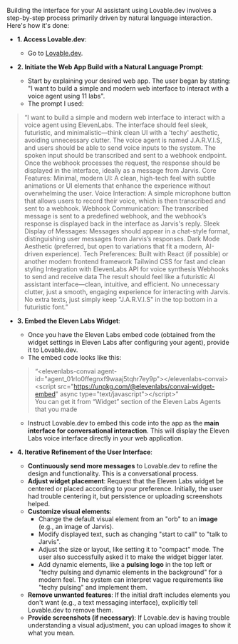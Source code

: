 Building the interface for your AI assistant using Lovable.dev involves a step-by-step process primarily driven by natural language interaction. Here's how it's done:

* **1\. Access Lovable.dev**:

  * Go to [Lovable.dev](https://lovable.dev/).   
* **2\. Initiate the Web App Build with a Natural Language Prompt**:

  * Start by explaining your desired web app. The user began by stating: "I want to build a simple and modern web interface to interact with a voice agent using 11 labs".  
  * The prompt I used:

 > “I want to build a simple and modern web interface to interact with a voice agent using
 ElevenLabs. The interface should feel sleek, futuristic, and minimalistic—think clean UI with a 'techy' aesthetic, avoiding unnecessary clutter.
> The voice agent is named J.A.R.V.I.S, and users should be able to send voice inputs to the system.
> The spoken input should be transcribed and sent to a webhook endpoint. Once the webhook processes the request, the response should be displayed in the interface, ideally as a message from Jarvis.
>  Core Features:
> Minimal, modern UI: A clean, high-tech feel with subtle animations or UI elements that enhance the experience without overwhelming the user.
>  Voice Interaction: A simple microphone button that allows users to record their voice, which is then transcribed and sent to a webhook.
> Webhook Communication: The transcribed message is sent to a predefined webhook, and the webhook’s response is displayed back in the interface as Jarvis's reply.
>  Sleek Display of Messages: Messages should appear in a chat-style format, distinguishing user messages from Jarvis’s responses.
>  Dark Mode Aesthetic (preferred, but open to variations that fit a modern, AI-driven experience).
>  Tech Preferences:
>  Built with React (if possible) or another modern frontend framework
>  Tailwind CSS for fast and clean styling
>  Integration with ElevenLabs API for voice synthesis
>  Webhooks to send and receive data
>  The result should feel like a futuristic AI assistant interface—clean, intuitive, and efficient.
>  No unnecessary clutter, just a smooth, engaging experience for interacting with Jarvis.
>  No extra texts, just simply keep "J.A.R.V.I.S" in the top bottom in a futuristic font.”

* **3\. Embed the Eleven Labs Widget**:

  * Once you have the Eleven Labs embed code (obtained from the widget settings in Eleven Labs after configuring your agent), provide it to Lovable.dev.  
  * The embed code looks like this:   
   > “\<elevenlabs-convai agent-id="agent\_01rlo0ffegnxf9waaj5tqhr7ey9p"\>\</elevenlabs-convai\>\<script src="https://unpkg.com/@elevenlabs/convai-widget-embed" async type="text/javascript"\>\</script\>”  
    You can get it from “Widget” section of the Eleven Labs Agents that you made  
  * Instruct Lovable.dev to embed this code into the app as the **main interface for conversational interaction**. This will display the Eleven Labs voice interface directly in your web application.  
      
* **4\. Iterative Refinement of the User Interface**:

  * **Continuously send more messages** to Lovable.dev to refine the design and functionality. This is a conversational process.  
  * **Adjust widget placement**: Request that the Eleven Labs widget be centered or placed according to your preference. Initially, the user had trouble centering it, but persistence or uploading screenshots helped.  
  * **Customize visual elements**:  
    * Change the default visual element from an "orb" to an **image** (e.g., an image of Jarvis).  
    * Modify displayed text, such as changing "start to call" to "talk to Jarvis".  
    * Adjust the size or layout, like setting it to "compact" mode. The user also successfully asked it to make the widget bigger later.  
    * Add dynamic elements, like a **pulsing logo** in the top left or "techy pulsing and dynamic elements in the background" for a modern feel. The system can interpret vague requirements like "techy pulsing" and implement them.  
  * **Remove unwanted features**: If the initial draft includes elements you don't want (e.g., a text messaging interface), explicitly tell Lovable.dev to remove them.  
  * **Provide screenshots (if necessary)**: If Lovable.dev is having trouble understanding a visual adjustment, you can upload images to show it what you mean.

